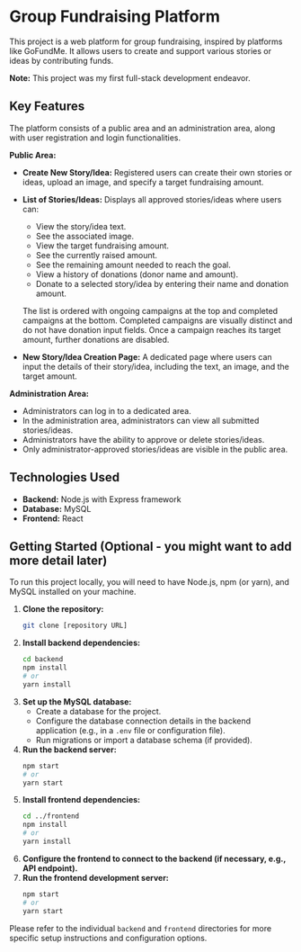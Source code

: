 # Group Fundraising Platform

This project is a web platform for group fundraising, inspired by platforms like GoFundMe. It allows users to create and support various stories or ideas by contributing funds.

**Note:** This project was my first full-stack development endeavor.

## Key Features

The platform consists of a public area and an administration area, along with user registration and login functionalities.

**Public Area:**

* **Create New Story/Idea:** Registered users can create their own stories or ideas, upload an image, and specify a target fundraising amount.
* **List of Stories/Ideas:** Displays all approved stories/ideas where users can:
    * View the story/idea text.
    * See the associated image.
    * View the target fundraising amount.
    * See the currently raised amount.
    * See the remaining amount needed to reach the goal.
    * View a history of donations (donor name and amount).
    * Donate to a selected story/idea by entering their name and donation amount.

    The list is ordered with ongoing campaigns at the top and completed campaigns at the bottom. Completed campaigns are visually distinct and do not have donation input fields. Once a campaign reaches its target amount, further donations are disabled.
* **New Story/Idea Creation Page:** A dedicated page where users can input the details of their story/idea, including the text, an image, and the target amount.

**Administration Area:**

* Administrators can log in to a dedicated area.
* In the administration area, administrators can view all submitted stories/ideas.
* Administrators have the ability to approve or delete stories/ideas.
* Only administrator-approved stories/ideas are visible in the public area.

## Technologies Used

* **Backend:** Node.js with Express framework
* **Database:** MySQL
* **Frontend:** React

## Getting Started (Optional - you might want to add more detail later)

To run this project locally, you will need to have Node.js, npm (or yarn), and MySQL installed on your machine.

1.  **Clone the repository:**
    ```bash
    git clone [repository URL]
    ```
2.  **Install backend dependencies:**
    ```bash
    cd backend
    npm install
    # or
    yarn install
    ```
3.  **Set up the MySQL database:**
    * Create a database for the project.
    * Configure the database connection details in the backend application (e.g., in a `.env` file or configuration file).
    * Run migrations or import a database schema (if provided).
4.  **Run the backend server:**
    ```bash
    npm start
    # or
    yarn start
    ```
5.  **Install frontend dependencies:**
    ```bash
    cd ../frontend
    npm install
    # or
    yarn install
    ```
6.  **Configure the frontend to connect to the backend (if necessary, e.g., API endpoint).**
7.  **Run the frontend development server:**
    ```bash
    npm start
    # or
    yarn start
    ```

Please refer to the individual `backend` and `frontend` directories for more specific setup instructions and configuration options.
